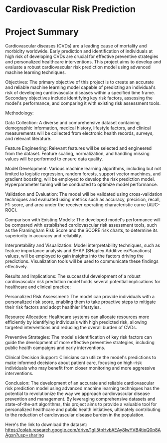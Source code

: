 
# Cardiovascular Risk Prediction

# Project Summary

Cardiovascular diseases (CVDs) are a leading cause of mortality and morbidity worldwide. Early prediction and identification of individuals at high risk of developing CVDs are crucial for effective preventive strategies and personalized healthcare interventions. This project aims to develop and evaluate a robust cardiovascular risk prediction model using advanced machine learning techniques.

Objectives: The primary objective of this project is to create an accurate and reliable machine learning model capable of predicting an individual's risk of developing cardiovascular diseases within a specified time frame. Secondary objectives include identifying key risk factors, assessing the model's performance, and comparing it with existing risk assessment tools.

Methodology:

Data Collection: A diverse and comprehensive dataset containing demographic information, medical history, lifestyle factors, and clinical measurements will be collected from electronic health records, surveys, and relevant literature.

Feature Engineering: Relevant features will be selected and engineered from the dataset. Feature scaling, normalization, and handling missing values will be performed to ensure data quality.

Model Development: Various machine learning algorithms, including but not limited to logistic regression, random forests, support vector machines, and gradient boosting, will be employed to develop the risk prediction model. Hyperparameter tuning will be conducted to optimize model performance.

Validation and Evaluation: The model will be validated using cross-validation techniques and evaluated using metrics such as accuracy, precision, recall, F1-score, and area under the receiver operating characteristic curve (AUC-ROC).

Comparison with Existing Models: The developed model's performance will be compared with established cardiovascular risk assessment tools, such as the Framingham Risk Score and the SCORE risk charts, to determine its superiority in accuracy and reliability.

Interpretability and Visualization: Model interpretability techniques, such as feature importance analysis and SHAP (SHapley Additive exPlanations) values, will be employed to gain insights into the factors driving the predictions. Visualization tools will be used to communicate these findings effectively.

Results and Implications: The successful development of a robust cardiovascular risk prediction model holds several potential implications for healthcare and clinical practice:

Personalized Risk Assessment: The model can provide individuals with a personalized risk score, enabling them to take proactive steps to mitigate their risk factors and adopt healthier lifestyles.

Resource Allocation: Healthcare systems can allocate resources more efficiently by identifying individuals with high predicted risk, allowing targeted interventions and reducing the overall burden of CVDs.

Preventive Strategies: The model's identification of key risk factors can guide the development of more effective preventive strategies, including public health campaigns and early interventions.

Clinical Decision Support: Clinicians can utilize the model's predictions to make informed decisions about patient care, focusing on high-risk individuals who may benefit from closer monitoring and more aggressive interventions.

Conclusion: The development of an accurate and reliable cardiovascular risk prediction model using advanced machine learning techniques has the potential to revolutionize the way we approach cardiovascular disease prevention and management. By leveraging comprehensive datasets and state-of-the-art algorithms, this project aims to provide a valuable tool for personalized healthcare and public health initiatives, ultimately contributing to the reduction of cardiovascular disease burden in the population.

Here's the link to download the dataset: https://colab.research.google.com/drive/1gIl5tpHvbAEAy8lwYVB4tioQ0p8AAgxn?usp=sharing
